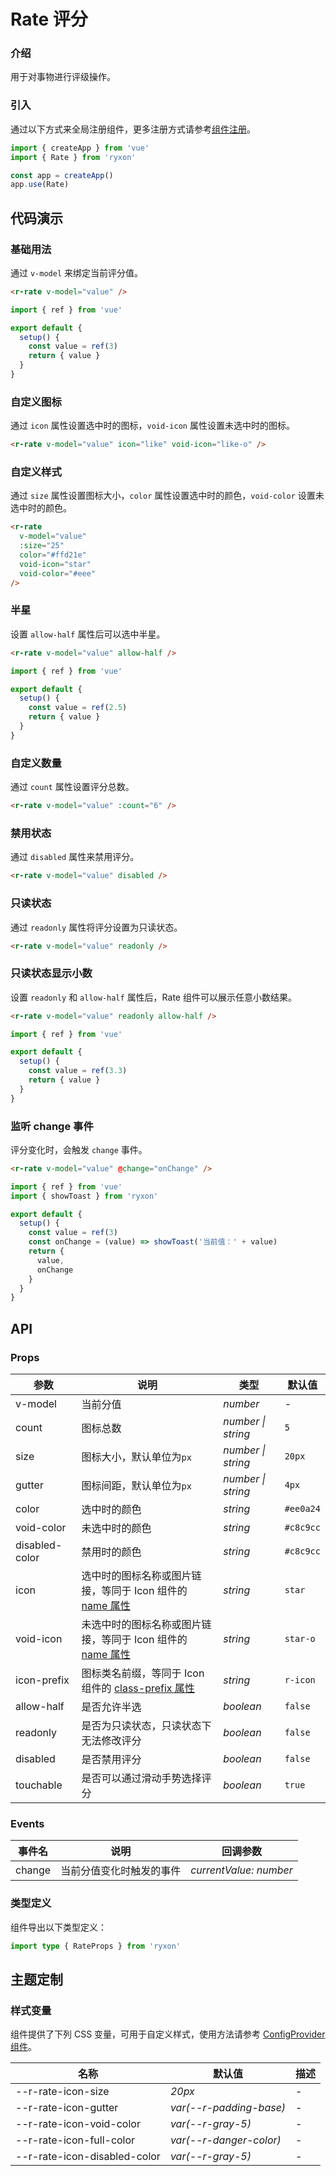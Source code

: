 # Rate 评分

### 介绍

用于对事物进行评级操作。

### 引入

通过以下方式来全局注册组件，更多注册方式请参考[组件注册](#/zh-CN/advanced-usage#zu-jian-zhu-ce)。

```js
import { createApp } from 'vue'
import { Rate } from 'ryxon'

const app = createApp()
app.use(Rate)
```

## 代码演示

### 基础用法

通过 `v-model` 来绑定当前评分值。

```html
<r-rate v-model="value" />
```

```js
import { ref } from 'vue'

export default {
  setup() {
    const value = ref(3)
    return { value }
  }
}
```

### 自定义图标

通过 `icon` 属性设置选中时的图标，`void-icon` 属性设置未选中时的图标。

```html
<r-rate v-model="value" icon="like" void-icon="like-o" />
```

### 自定义样式

通过 `size` 属性设置图标大小，`color` 属性设置选中时的颜色，`void-color` 设置未选中时的颜色。

```html
<r-rate
  v-model="value"
  :size="25"
  color="#ffd21e"
  void-icon="star"
  void-color="#eee"
/>
```

### 半星

设置 `allow-half` 属性后可以选中半星。

```html
<r-rate v-model="value" allow-half />
```

```js
import { ref } from 'vue'

export default {
  setup() {
    const value = ref(2.5)
    return { value }
  }
}
```

### 自定义数量

通过 `count` 属性设置评分总数。

```html
<r-rate v-model="value" :count="6" />
```

### 禁用状态

通过 `disabled` 属性来禁用评分。

```html
<r-rate v-model="value" disabled />
```

### 只读状态

通过 `readonly` 属性将评分设置为只读状态。

```html
<r-rate v-model="value" readonly />
```

### 只读状态显示小数

设置 `readonly` 和 `allow-half` 属性后，Rate 组件可以展示任意小数结果。

```html
<r-rate v-model="value" readonly allow-half />
```

```js
import { ref } from 'vue'

export default {
  setup() {
    const value = ref(3.3)
    return { value }
  }
}
```

### 监听 change 事件

评分变化时，会触发 `change` 事件。

```html
<r-rate v-model="value" @change="onChange" />
```

```javascript
import { ref } from 'vue'
import { showToast } from 'ryxon'

export default {
  setup() {
    const value = ref(3)
    const onChange = (value) => showToast('当前值：' + value)
    return {
      value,
      onChange
    }
  }
}
```

## API

### Props

| 参数 | 说明 | 类型 | 默认值 |
| --- | --- | --- | --- |
| v-model | 当前分值 | _number_ | - |
| count | 图标总数 | _number \| string_ | `5` |
| size | 图标大小，默认单位为`px` | _number \| string_ | `20px` |
| gutter | 图标间距，默认单位为`px` | _number \| string_ | `4px` |
| color | 选中时的颜色 | _string_ | `#ee0a24` |
| void-color | 未选中时的颜色 | _string_ | `#c8c9cc` |
| disabled-color | 禁用时的颜色 | _string_ | `#c8c9cc` |
| icon | 选中时的图标名称或图片链接，等同于 Icon 组件的 [name 属性](/zh/component/icon.html#api) | _string_ | `star` |
| void-icon | 未选中时的图标名称或图片链接，等同于 Icon 组件的 [name 属性](/zh/component/icon.html#api) | _string_ | `star-o` |
| icon-prefix | 图标类名前缀，等同于 Icon 组件的 [class-prefix 属性](/zh/component/icon.html#api) | _string_ | `r-icon` |
| allow-half | 是否允许半选 | _boolean_ | `false` |
| readonly | 是否为只读状态，只读状态下无法修改评分 | _boolean_ | `false` |
| disabled | 是否禁用评分 | _boolean_ | `false` |
| touchable | 是否可以通过滑动手势选择评分 | _boolean_ | `true` |

### Events

| 事件名 | 说明                     | 回调参数               |
| ------ | ------------------------ | ---------------------- |
| change | 当前分值变化时触发的事件 | _currentValue: number_ |

### 类型定义

组件导出以下类型定义：

```ts
import type { RateProps } from 'ryxon'
```

## 主题定制

### 样式变量

组件提供了下列 CSS 变量，可用于自定义样式，使用方法请参考 [ConfigProvider 组件](/zh/component/config-provider.html)。

| 名称                         | 默认值                  | 描述 |
| ---------------------------- | ----------------------- | ---- |
| --r-rate-icon-size           | _20px_                  | -    |
| --r-rate-icon-gutter         | _var(--r-padding-base)_ | -    |
| --r-rate-icon-void-color     | _var(--r-gray-5)_       | -    |
| --r-rate-icon-full-color     | _var(--r-danger-color)_ | -    |
| --r-rate-icon-disabled-color | _var(--r-gray-5)_       | -    |
